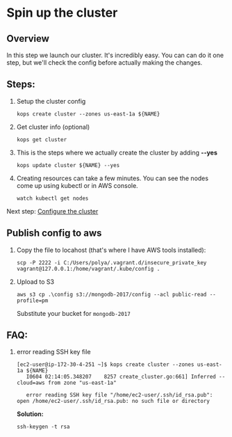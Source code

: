 # Spin up the cluster

Overview
----

In this step we launch our cluster.  It's incredibly easy.  You can can do it one step, but we'll check the config before actually making the changes.

Steps:
---


1. Setup the cluster config
    ```
    kops create cluster --zones us-east-1a ${NAME}
    ```
1. Get cluster info (optional)
    ```
    kops get cluster
    ```
    
1. This is the steps where we actually create the cluster by adding **--yes**
    ```
    kops update cluster ${NAME} --yes
    ```

1. Creating resources can take a few minutes.  You can see the nodes come up using kubectl or in AWS console.
    ```
    watch kubectl get nodes
   ```
   
Next step: [Configure the cluster](03-cluster-config.md)


Publish config to aws
-------

1. Copy the file to locahost (that's where I have AWS tools installed):
    ```
    scp -P 2222 -i C:/Users/polya/.vagrant.d/insecure_private_key vagrant@127.0.0.1:/home/vagrant/.kube/config .
    ```
    
1. Upload to S3
    ```
    aws s3 cp .\config s3://mongodb-2017/config --acl public-read --profile=pm
    ```
    
    Substitute your bucket for ``mongodb-2017``

FAQ:
---

1. error reading SSH key file

    ```
    [ec2-user@ip-172-30-4-251 ~]$ kops create cluster --zones us-east-1a ${NAME}
       I0604 02:14:05.348207    8257 create_cluster.go:661] Inferred --cloud=aws from zone "us-east-1a"
       
       error reading SSH key file "/home/ec2-user/.ssh/id_rsa.pub": open /home/ec2-user/.ssh/id_rsa.pub: no such file or directory
    ```
    
    **Solution:**
    ```
    ssh-keygen -t rsa
    ```

